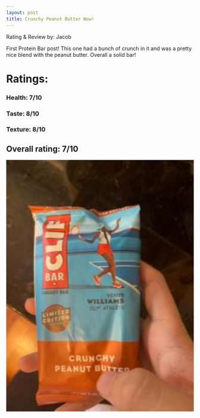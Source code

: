 ```yaml
---
layout: post
title: Crunchy Peanut Butter Wow!
---
```


Rating & Review by: Jacob


First Protein Bar post! This one had a bunch of crunch in it and was a pretty nice blend with the peanut butter.
Overall a solid bar!

# Ratings:

### Health: 7/10
### Taste: 8/10
### Texture: 8/10

## Overall rating: 7/10

![crunchy peanut butter](../images/bars/CrunchyPeanutButter.jpg "Clif Crunchy Peanut Butter")
